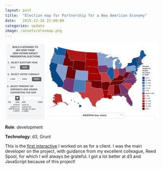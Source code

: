 ```yaml
---
layout: post
title:  "Election map for Partnership for a New American Economy"
date:   2015-12-26 22:00:00
categories: update
image: /assets/elexmap.png
---
```


[![Screenshot of map](/assets/elexmap.png)](http://www.renewoureconomy.org/voterinteractive/)

**Role**: development

**Technology**: d3, Grunt

This is the [first interactive](http://www.renewoureconomy.org/voterinteractive/) I worked on as for a client. I was the main developer on the project, with guidance from my excellent colleague, Reed Spool, for which I will always be grateful. I got a lot better at d3 and JavaScript because of this project!
